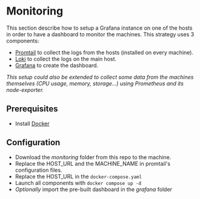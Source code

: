 # Monitoring

This section describe how to setup a Grafana instance on one of the hosts in order to have a dashboard to monitor the machines. This strategy uses 3 components:

- [Promtail](https://grafana.com/docs/loki/latest/clients/promtail/) to collect the logs from the hosts (installed on every machine).
- [Loki](https://grafana.com/oss/loki/) to collect the logs on the main host.
- [Grafana](https://grafana.com/) to create the dashboard.

_This setup could also be extended to collect some data from the machines themselves (CPU usage, memory, storage...) using Prometheus and its node-exporter._

## Prerequisites

- Install [Docker](https://www.docker.com/)

## Configuration

- Download the _monitoring_ folder from this repo to the machine.
- Replace the HOST_URL and the MACHINE_NAME in promtail's configuration files.
- Replace the HOST_URL in the `docker-compose.yaml`
- Launch all components with `docker compose up -d`
- _Optionally_ import the pre-built dashboard in the _grafana_ folder
